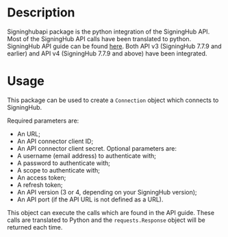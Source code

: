 # Description
Signinghubapi package is the python integration of the SigningHub API. Most of the SigningHub API calls have been translated to python.
SigningHub API guide can be found [here](https://manuals.keysign.eu).
Both API v3 (SigningHub 7.7.9 and earlier) and API v4 (SigningHub 7.7.9 and above) have been integrated.

# Usage
This package can be used to create a ```Connection``` object which connects to SigningHub.

Required parameters are:
- An URL;
- An API connector client ID;
- An API connector client secret.
Optional parameters are:
- A username (email address) to authenticate with;
- A password to authenticate with;
- A scope to authenticate with;
- An access token;
- A refresh token;
- An API version (3 or 4, depending on your SigningHub version);
- An API port (if the API URL is not defined as a URL).

This object can execute the calls which are found in the API guide. These calls are translated to Python and the ```requests.Response``` object will be returned each time.
